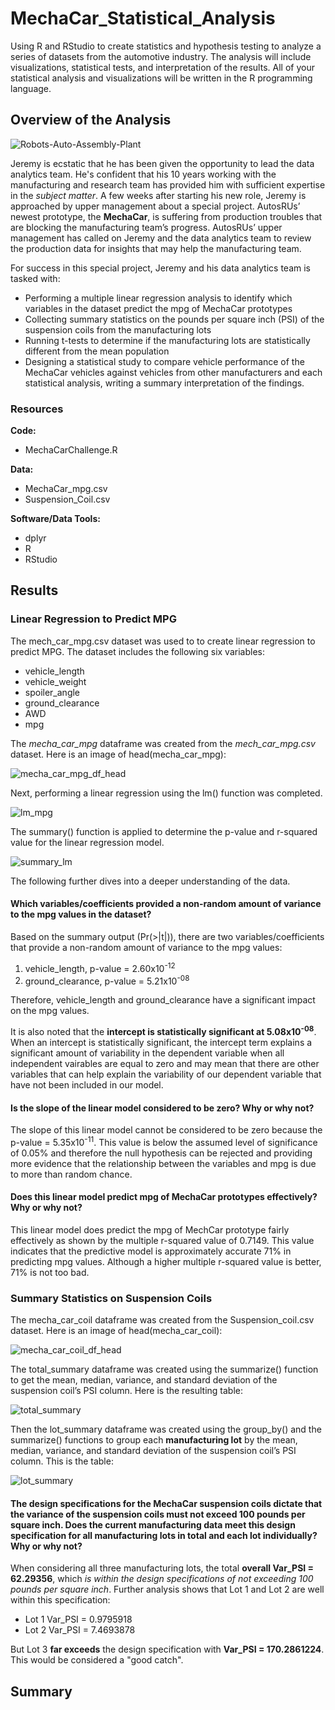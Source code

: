 # MechaCar_Statistical_Analysis
Using R and RStudio to create statistics and hypothesis testing to analyze a series of datasets from the automotive industry. The analysis will include visualizations, statistical tests, and interpretation of the results. All of your statistical analysis and visualizations will be written in the R programming language.

## Overview of the Analysis
![Robots-Auto-Assembly-Plant](https://user-images.githubusercontent.com/94148420/161385529-6336209c-c61f-4472-a030-892ee2134340.jpg)


Jeremy is ecstatic that he has been given the opportunity to lead the data analytics team. He's confident that his 10 years working with the manufacturing and research team has provided him with sufficient expertise in the *subject matter*.  A few weeks after starting his new role, Jeremy is approached by upper management about a special project. AutosRUs’ newest prototype, the **MechaCar**, is suffering from production troubles that are blocking the manufacturing team’s progress. AutosRUs’ upper management has called on Jeremy and the data analytics team to review the production data for insights that may help the manufacturing team.

For success in this special project, Jeremy and his data analytics team is tasked with:
* Performing a multiple linear regression analysis to identify which variables in the dataset predict the mpg of MechaCar prototypes
* Collecting summary statistics on the pounds per square inch (PSI) of the suspension coils from the manufacturing lots
* Running t-tests to determine if the manufacturing lots are statistically different from the mean population
* Designing a statistical study to compare vehicle performance of the MechaCar vehicles against vehicles from other manufacturers and each statistical analysis, writing a summary interpretation of the findings.


### Resources
**Code:**
* MechaCarChallenge.R

**Data:**
* MechaCar_mpg.csv
* Suspension_Coil.csv

**Software/Data Tools:**
* dplyr
* R
* RStudio

## Results
### Linear Regression to Predict MPG
The mech_car_mpg.csv dataset was used to to create linear regression to predict MPG.  The dataset includes the following six variables:
* vehicle_length
* vehicle_weight
* spoiler_angle
* ground_clearance
* AWD
* mpg

The *mecha_car_mpg* dataframe was created from the *mech_car_mpg.csv* dataset.  Here is an image of head(mecha_car_mpg):

![mecha_car_mpg_df_head](https://user-images.githubusercontent.com/94148420/161386435-e3c5d52d-5d11-4c2e-87c7-82142e6dbc33.PNG)

Next, performing a linear regression using the lm() function was completed.

![lm_mpg](https://user-images.githubusercontent.com/94148420/161386692-3d0d8b0b-5bcd-4e76-9b93-c0f235b4fb87.PNG)

The summary() function is applied to determine the p-value and r-squared value for the linear regression model.

![summary_lm](https://user-images.githubusercontent.com/94148420/161386800-bf90a92a-f1bc-4e4e-9b7d-364d00847dcf.PNG)

The following further dives into a deeper understanding of the data.

#### Which variables/coefficients provided a non-random amount of variance to the mpg values in the dataset?
Based on the summary output (Pr(>|t|)), there are two variables/coefficients that provide a non-random amount of variance to the mpg values:
1. vehicle_length, p-value = 2.60x10<sup>-12</sup>
2. ground_clearance, p-value = 5.21x10<sup>-08</sup>

Therefore, vehicle_length and ground_clearance have a significant impact on the mpg values.

It is also noted that the **intercept is statistically significant at 5.08x10<sup>-08</sup>**.  When an intercept is statistically significant, the intercept term explains a significant amount of variability in the dependent variable when all independent vairables are equal to zero and may mean that there are other variables that can help explain the variability of our dependent variable that have not been included in our model. 

#### Is the slope of the linear model considered to be zero? Why or why not?
The slope of this linear model cannot be considered to be zero because the p-value = 5.35x10<sup>-11</sup>.  This value is below the assumed level of significance of 0.05% and therefore the null hypothesis can be rejected and providing more evidence that the relationship between the variables and mpg is due to more than random chance.

#### Does this linear model predict mpg of MechaCar prototypes effectively? Why or why not?
This linear model does predict the mpg of MechCar prototype fairly effectively as shown by the multiple r-squared value of 0.7149.  This value indicates that the predictive model is approximately accurate 71% in predicting mpg values.  Although a higher multiple r-squared value is better, 71% is not too bad.

### Summary Statistics on Suspension Coils
The mecha_car_coil dataframe was created from the Suspension_coil.csv dataset. Here is an image of head(mecha_car_coil):

![mecha_car_coil_df_head](https://user-images.githubusercontent.com/94148420/161399260-a7841714-aa57-45b3-bb9c-3d5e20665f31.PNG)

The total_summary dataframe was created using the summarize() function to get the mean, median, variance, and standard deviation of the suspension coil’s PSI column.  Here is the resulting table:

![total_summary](https://user-images.githubusercontent.com/94148420/161399402-36554ef2-481a-45cb-964d-07abc5c4c55c.PNG)


Then the lot_summary dataframe was created using the group_by() and the summarize() functions to group each **manufacturing lot** by the mean, median, variance, and standard deviation of the suspension coil’s PSI column.  This is the table:

![lot_summary](https://user-images.githubusercontent.com/94148420/161399497-49a3d1dd-6931-4c15-8808-270106aa3fa7.PNG)

#### The design specifications for the MechaCar suspension coils dictate that the variance of the suspension coils must not exceed 100 pounds per square inch. Does the current manufacturing data meet this design specification for all manufacturing lots in total and each lot individually? Why or why not?
When considering all three manufacturing lots, the total **overall Var_PSI = 62.29356**, which *is within the design specifications of not exceeding 100 pounds per square inch*.  Further analysis shows that Lot 1 and Lot 2 are well within this specification:
* Lot 1 Var_PSI = 0.9795918
* Lot 2 Var_PSI = 7.4693878

But Lot 3 **far exceeds** the design specification with **Var_PSI = 170.2861224**.  This would be considered a "good catch".



## Summary


